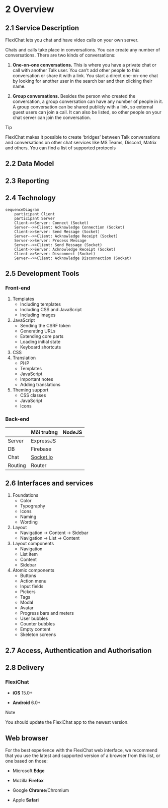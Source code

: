 # 2    Overview

## 2.1  Service Description

FlexiChat lets you chat and have video calls on your own server.

Chats and calls take place in conversations. You can create any number of conversations. There are two kinds of conversations:

1. **One-on-one conversations.** This is where you have a private chat or call with another Talk user. You can’t add other people to this conversation or share it with a link. You start a direct one-on-one chat by looking for another user in the search bar and then clicking their name.
    
2. **Group conversations.** Besides the person who created the conversation, a group conversation can have any number of people in it. A group conversation can be shared publicly with a link, so external guest users can join a call. It can also be listed, so other people on your chat server can join the conversation.

>[!tip] 
> FlexiChat makes it possible to create ‘bridges’ between Talk conversations and conversations on other chat services like MS Teams, Discord, Matrix and others. You can find a list of supported protocols  
## 2.2 Data Model



## 2.3 Reporting



## 2.4 Technology

```mermaid
sequenceDiagram
    participant Client
    participant Server
    Client->>Server: Connect (Socket)
    Server-->>Client: Acknowledge Connection (Socket)
    Client->>Server: Send Message (Socket)
    Server-->>Client: Acknowledge Receipt (Socket)
    Server->>Server: Process Message
    Server-->>Client: Send Message (Socket)
    Client->>Server: Acknowledge Receipt (Socket)
    Client->>Server: Disconnect (Socket)
    Server-->>Client: Acknowledge Disconnection (Socket)
```

## 2.5 Development Tools

### Front-end

1. Templates
	- Including templates
	- Including CSS and JavaScript
	- Including images
1. JavaScript
	- Sending the CSRF token
	- Generating URLs
	- Extending core parts
	- Loading initial state
	- Keyboard shortcuts
2. CSS
3. Translation
	- PHP
	- Templates
	- JavaScript
	- Important notes
	- Adding translations
1. Theming support
	- CSS classes
	- JavaScript
	- Icons

### Back-end

|         | Môi trường                     | NodeJS |
| ------- | ------------------------------ | ------ |
| Server  | ExpressJS                      |        |
| DB      | Firebase                       |        |
| Chat    | [Socket.io](http://socket.io/) |        |
| Routing | Router                         |        |

## 2.6 Interfaces and services

1. Foundations
	- Color
	- Typography
	- Icons
	- Naming
	- Wording
2. Layout
	- Navigation → Content → Sidebar
	- Navigation → List → Content
3. Layout components
	- Navigation
	- List item
	- Content
	- Sidebar
4. Atomic components
	- Buttons
	- Action menu
	- Input fields
	- Pickers
	- Tags
	- Modal
	- Avatar
	- Progress bars and meters
	- User bubbles
	- Counter bubbles
	- Empty content
	- Skeleton screens
## 2.7 Access, Authentication and Authorisation



## 2.8 Delivery

### FlexiChat

- **iOS** 15.0+
    
- **Android** 6.0+
    
>[!note]
>You should update the FlexiChat app to the newest version.

## Web browser

For the best experience with the FlexiChat web interface, we recommend that you use the latest and supported version of a browser from this list, or one based on those:

- Microsoft **Edge**
    
- Mozilla **Firefox**
    
- Google **Chrome**/Chromium
    
- Apple **Safari**